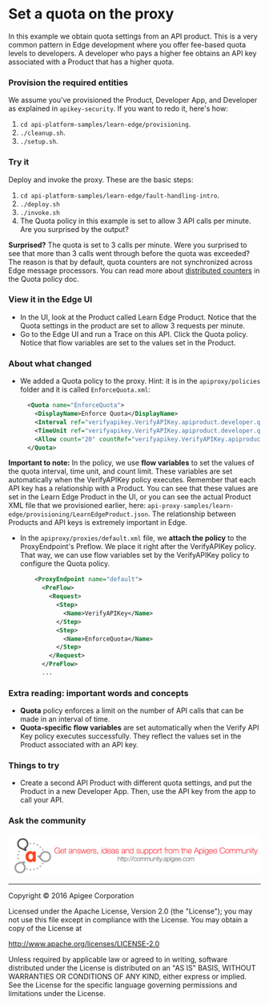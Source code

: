 # Set a quota on the proxy

In this example we obtain quota settings from an API product. This is a very common pattern in Edge development where you offer fee-based quota levels to developers. A developer who pays a higher fee obtains an API key associated with a Product that has a higher quota. 

### Provision the required entities

We assume you've provisioned the Product, Developer App, and Developer as explained in `apikey-security`. If you want to redo it, here's how:

1. `cd api-platform-samples/learn-edge/provisioning`.
2. `./cleanup.sh`.
3. `./setup.sh`.

### Try it

Deploy and invoke the proxy. These are the basic steps:

1. `cd api-platform-samples/learn-edge/fault-handling-intro`.
2. `./deploy.sh`
3. `./invoke.sh`
4. The Quota policy in this example is set to allow 3 API calls per minute. Are you surprised by the output?

**Surprised?** The quota is set to 3 calls per minute. Were you surprised to see that more than 3 calls went through before the quota was exceeded? The reason is that by default, quota counters are not synchronized across Edge message processors. You can read more about [distributed counters](http://docs.apigee.com/api-services/reference/quota-policy) in the Quota policy doc. 

### View it in the Edge UI

* In the UI, look at the Product called Learn Edge Product. Notice that the Quota settings in the product are set to allow 3 requests per minute. 
* Go to the Edge UI and run a Trace on this API. Click the Quota policy. Notice that flow variables are set to the values set in the Product.

### About what changed

* We added a Quota policy to the proxy. Hint: it is in the `apiproxy/policies` folder and it is called `EnforceQuota.xml`:

    ```xml
      <Quota name="EnforceQuota">
        <DisplayName>Enforce Quota</DisplayName>
        <Interval ref="verifyapikey.VerifyAPIKey.apiproduct.developer.quota.interval">100</Interval>
        <TimeUnit ref="verifyapikey.VerifyAPIKey.apiproduct.developer.quota.timeunit">hour</TimeUnit>
        <Allow count="20" countRef="verifyapikey.VerifyAPIKey.apiproduct.developer.quota.limit"/>
      </Quota>
    ```

**Important to note:** In the policy, we use **flow variables** to set the values of the quota interval, time unit, and count limit. These variables are set automatically when the VerifyAPIKey policy executes. Remember that each API key has a relationship with a Product. You can see that these values are set in the Learn Edge Product in the UI, or you can see the actual Product XML file that we provisioned earlier, here: `api-proxy-samples/learn-edge/provisioning/LearnEdgeProduct.json`. The relationship between Products and API keys is extremely important in Edge. 

* In the `apiproxy/proxies/default.xml` file, we **attach the policy** to the ProxyEndpoint's Preflow. We place it right after the VerifyAPIKey policy. That way, we can use flow variables set by the VerifyAPIKey policy to configure the Quota policy. 

    ```xml
        <ProxyEndpoint name="default">
          <PreFlow>
            <Request>
              <Step>
                <Name>VerifyAPIKey</Name>
              </Step>
              <Step>
                <Name>EnforceQuota</Name>
              </Step>
            </Request>
          </PreFlow>
          ...
    ```

 

### Extra reading: important words and concepts

* **Quota** policy enforces a limit on the number of API calls that can be made in an interval of time. 
* **Quota-specific flow variables** are set automatically when the Verify API Key policy executes successfully. They reflect the values set in the Product associated with an API key.


### Things to try

* Create a second API Product with different quota settings, and put the Product in a new Developer App. Then, use the API key from the app to call your API. 

### Ask the community

[![alt text](../../images/apigee-community.png "Apigee Community is a great place to ask questions and find answers about developing API proxies. ")](https://community.apigee.com?via=github)

---

Copyright © 2016 Apigee Corporation

Licensed under the Apache License, Version 2.0 (the "License"); you may not use
this file except in compliance with the License. You may obtain a copy
of the License at

http://www.apache.org/licenses/LICENSE-2.0

Unless required by applicable law or agreed to in writing, software
distributed under the License is distributed on an "AS IS" BASIS,
WITHOUT WARRANTIES OR CONDITIONS OF ANY KIND, either express or implied.
See the License for the specific language governing permissions and
limitations under the License.
